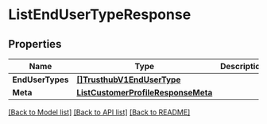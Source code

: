 # ListEndUserTypeResponse

## Properties
Name | Type | Description | Notes
------------ | ------------- | ------------- | -------------
**EndUserTypes** | [**[]TrusthubV1EndUserType**](trusthub.v1.end_user_type.md) |  |[optional] 
**Meta** | [**ListCustomerProfileResponseMeta**](ListCustomerProfileResponse_meta.md) |  |[optional] 

[[Back to Model list]](../README.md#documentation-for-models) [[Back to API list]](../README.md#documentation-for-api-endpoints) [[Back to README]](../README.md)


